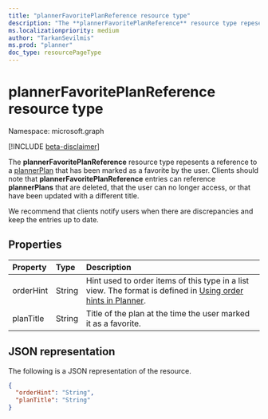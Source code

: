 ```yaml
---
title: "plannerFavoritePlanReference resource type"
description: "The **plannerFavoritePlanReference** resource type repesents a reference to a plannerPlan that has been marked as a favorite by the user. "
ms.localizationpriority: medium
author: "TarkanSevilmis"
ms.prod: "planner"
doc_type: resourcePageType
---
```


# plannerFavoritePlanReference resource type

Namespace: microsoft.graph

[!INCLUDE [beta-disclaimer](../../includes/beta-disclaimer.md)]

The **plannerFavoritePlanReference** resource type repesents a reference to a [plannerPlan](plannerplan.md) that has been marked as a favorite by the user. 
Clients should note that **plannerFavoritePlanReference** entries can reference **plannerPlans** that are deleted, that the user can no longer access, or that have been updated with a different title.

We recommend that clients notify users when there are discrepancies and keep the entries up to date.


## Properties
| Property	   | Type	|Description|
|:---------------|:--------|:----------|
|orderHint|String|Hint used to order items of this type in a list view. The format is defined in [Using order hints in Planner](planner-order-hint-format.md).|
|planTitle|String|Title of the plan at the time the user marked it as a favorite.|


## JSON representation

The following is a JSON representation of the resource.

<!-- {
  "blockType": "resource",
  "optionalProperties": [

  ],
  "@odata.type": "microsoft.graph.plannerFavoritePlanReference"
}-->

```json
{
  "orderHint": "String",
  "planTitle": "String"
}

```

<!-- uuid: 8fcb5dbc-d5aa-4681-8e31-b001d5168d79
2015-10-25 14:57:30 UTC -->
<!--
{
  "type": "#page.annotation",
  "description": "plannerFavoritePlanReference resource",
  "keywords": "",
  "section": "documentation",
  "tocPath": "",
  "suppressions": []
}
-->


